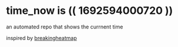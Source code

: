 # time_now is (( 1692594000720 ))

an automated repo that shows the currnent time

inspired by [breakingheatmap](https://github.com/breakingheatmap/breakingheatmap)